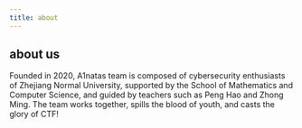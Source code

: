 ```yaml
---
title: about
---
```


##  about us

Founded in 2020, A1natas team is composed of cybersecurity enthusiasts of Zhejiang Normal University, supported by the School of Mathematics and Computer Science, and guided by teachers such as Peng Hao and Zhong Ming. The team works together, spills the blood of youth, and casts the glory of CTF!